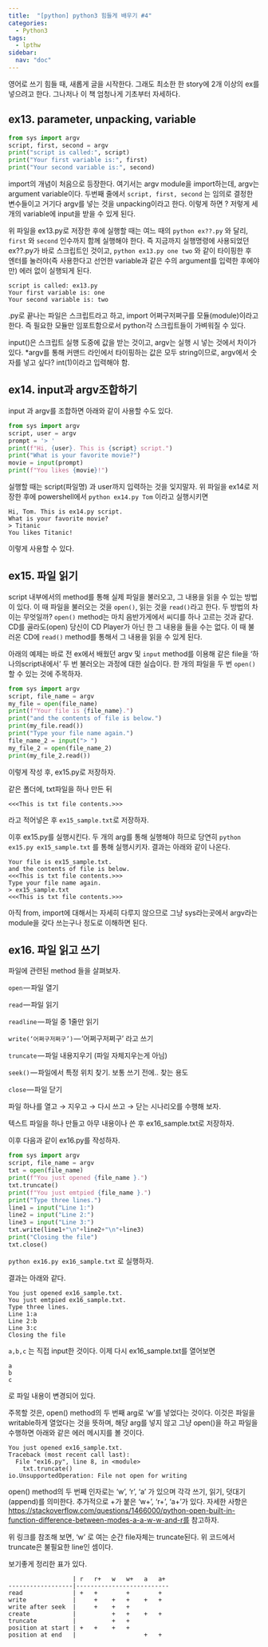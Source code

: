 ```yaml
---
title:  "[python] python3 힘들게 배우기 #4"
categories: 
  - Python3
tags:
  - lpthw
sidebar:
  nav: "doc"
---
```


영어로 쓰기 힘들 때, 새롭게 글을 시작한다. 그래도 최소한 한 story에 2개 이상의 ex를 넣으려고 한다. 그나저나 이 책 엄청나게 기초부터 자세하다.

## ex13. parameter, unpacking, variable

```python
from sys import argv
script, first, second = argv
print("script is called:", script)
print("Your first variable is:", first)
print("Your second variable is:", second)
```
import의 개념이 처음으로 등장한다. 여기서는 argv module을 import하는데, argv는 argument variable이다. 두번째 줄에서 `script, first, second` 는 임의로 결정한 변수들이고 거기다 argv를 넣는 것을 unpacking이라고 한다. 이렇게 하면 ? 저렇게 세 개의 variable에 input을 받을 수 있게 된다.

위 파일을 ex13.py로 저장한 후에 실행할 때는 여느 때의 `python ex??.py` 와 달리, `first` 와 `second` 인수까지 함께 실행해야 한다. 즉 지금까지 실행명령에 사용되었던 ex??.py가 바로 스크립트인 것이고, `python ex13.py one two` 와 같이 타이핑한 후 엔터를 눌러야(즉 사용한다고 선언한 variable과 같은 수의 argument를 입력한 후에야만) 에러 없이 실행되게 된다.

```
script is called: ex13.py
Your first variable is: one
Your second variable is: two
```
.py로 끝나는 파일은 스크립트라고 하고, import 어쩌구저쩌구를 모듈(module)이라고 한다. 즉 필요한 모듈만 임포트함으로서 python각 스크립트들이 가벼워질 수 있다.

input()은 스크립트 실행 도중에 값을 받는 것이고, argv는 실행 시 넣는 것에서 차이가 있다. *argv를 통해 커맨드 라인에서 타이핑하는 값은 모두 string이므로, argv에서 숫자를 넣고 싶다? int(1)이라고 입력해야 함.

## ex14. input과 argv조합하기

input 과 argv를 조합하면 아래와 같이 사용할 수도 있다.

```python
from sys import argv
script, user = argv
prompt = '> '
print(f"Hi, {user}. This is {script} script.")
print("What is your favorite movie?")
movie = input(prompt)
print(f"You likes {movie}!")
```
실행할 때는 script(파일명) 과 user까지 입력하는 것을 잊지말자. 위 파일을 ex14로 저장한 후에 powershell에서 `python ex14.py Tom` 이라고 실행시키면

```
Hi, Tom. This is ex14.py script.
What is your favorite movie?
> Titanic
You likes Titanic!
```
이렇게 사용할 수 있다.

## ex15. 파일 읽기

script 내부에서의 method를 통해 실제 파일을 불러오고, 그 내용을 읽을 수 있는 방법이 있다. 이 때 파일을 불러오는 것을 `open()`, 읽는 것을 `read()`라고 한다. 두 방법의 차이는 무엇일까?
`open()` method는 마치 음반가게에서 씨디를 하나 고르는 것과 같다. CD를 골라도(open) 당신이 CD Player가 아닌 한 그 내용을 들을 수는 없다. 이 때 불러온 CD에 `read()` method를 통해서 그 내용을 읽을 수 있게 된다.

아래의 예제는 바로 전 ex에서 배웠던 argv 및 `input` method를 이용해 같은 file을 ‘하나의script내에서’ 두 번 불러오는 과정에 대한 실습이다. 한 개의 파일을 두 번 `open()`할 수 있는 것에 주목하자.

```python
from sys import argv
script, file_name = argv
my_file = open(file_name)
print(f"Your file is {file_name}.")
print("and the contents of file is below.")
print(my_file.read())
print("Type your file name again.")
file_name_2 = input("> ")
my_file_2 = open(file_name_2)
print(my_file_2.read())
```
이렇게 작성 후, ex15.py로 저장하자.

같은 폴더에, txt파일을 하나 만든 뒤

```
<<<This is txt file contents.>>>
```
라고 적어넣은 후 `ex15_sample.txt`로 저장하자.

이후 ex15.py를 실행시킨다. 두 개의 arg를 통해 실행해야 하므로 당연히 `python ex15.py ex15_sample.txt` 를 통해 실행시키자. 결과는 아래와 같이 나온다.

```
Your file is ex15_sample.txt.
and the contents of file is below.
<<<This is txt file contents.>>>
Type your file name again.
> ex15_sample.txt
<<<This is txt file contents.>>>
```
아직 from, import에 대해서는 자세히 다루지 않으므로 그냥 sys라는곳에서 argv라는 module을 갖다 쓰는구나 정도로 이해하면 된다.

## ex16. 파일 읽고 쓰기

파일에 관련된 method 들을 살펴보자.

`open` — 파일 열기

`read` — 파일 읽기

`readline` — 파일 중 1줄만 읽기

`write(‘어쩌구저쩌구’)` — ‘어쩌구저쩌구’ 라고 쓰기

`truncate` — 파일 내용지우기 (파일 자체지우는게 아님)

`seek()` — 파일에서 특정 위치 찾기. 보통 쓰기 전에.. 찾는 용도

`close` — 파일 닫기


파일 하나를 열고 → 지우고 → 다시 쓰고 → 닫는 시나리오를 수행해 보자.

텍스트 파일을 하나 만들고 아무 내용이나 쓴 후 ex16_sample.txt로 저장하자.

이후 다음과 같이 ex16.py를 작성하자.

```python
from sys import argv
script, file_name = argv
txt = open(file_name)
print(f"You just opened {file_name }.")
txt.truncate()
print(f"You just emtpied {file_name }.")
print("Type three lines.")
line1 = input("Line 1:")
line2 = input("Line 2:")
line3 = input("Line 3:")
txt.write(line1+"\n"+line2+"\n"+line3)
print("Closing the file")
txt.close()
```

`python ex16.py ex16_sample.txt` 로 실행하자.

결과는 아래와 같다.
```
You just opened ex16_sample.txt.
You just emtpied ex16_sample.txt.
Type three lines.
Line 1:a
Line 2:b
Line 3:c
Closing the file
```
`a,b,c` 는 직접 input한 것이다. 이제 다시 ex16_sample.txt를 열어보면

```
a
b
c
```

로 파일 내용이 변경되어 있다.

주목할 것은, open() method의 두 번째 arg로 ‘w’를 넣었다는 것이다. 이것은 파일을 writable하게 열었다는 것을 뜻하며, 해당 arg를 넣지 않고 그냥 open()을 하고 파일을 수행하면 아래와 같은 에러 메시지를 볼 것이다.

```
You just opened ex16_sample.txt.
Traceback (most recent call last):
  File "ex16.py", line 8, in <module>
    txt.truncate()
io.UnsupportedOperation: File not open for writing
```

open() method의 두 번째 인자로는 ‘w’, ‘r’, ‘a’ 가 있으며 각각 쓰기, 읽기, 덧대기(append)를 의미한다. 추가적으로 +가 붙은 ‘w+’, ‘r+’, ‘a+’가 있다. 자세한 사항은 https://stackoverflow.com/questions/1466000/python-open-built-in-function-difference-between-modes-a-a-w-w-and-r를 참고하자.

위 링크를 참조해 보면, ‘w’ 로 여는 순간 file자체는 truncate된다. 위 코드에서 truncate은 불필요한 line인 셈이다.

보기좋게 정리한 표가 있다.

```
                  | r   r+   w   w+   a   a+
------------------|--------------------------
read              | +   +        +        +
write             |     +    +   +    +   +
write after seek  |     +    +   +
create            |          +   +    +   +
truncate          |          +   +
position at start | +   +    +   +
position at end   |                   +   +
```

